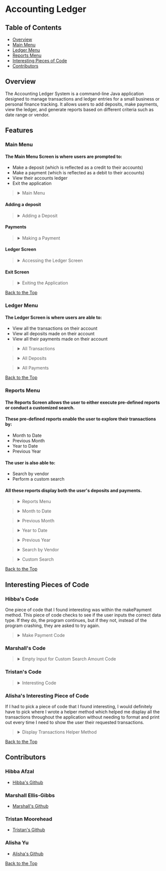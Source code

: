# Accounting Ledger

## Table of Contents
- [Overview](https://github.com/tmoore8/AccountingLedgerVersion2.0?tab=readme-ov-file#overview)
- [Main Menu](https://github.com/tmoore8/AccountingLedgerVersion2.0?tab=readme-ov-file#main-menu)
- [Ledger Menu](https://github.com/tmoore8/AccountingLedgerVersion2.0?tab=readme-ov-file#ledger-menu)
- [Reports Menu](https://github.com/tmoore8/AccountingLedgerVersion2.0?tab=readme-ov-file#reports-menu)
- [Interesting Pieces of Code](https://github.com/tmoore8/AccountingLedgerVersion2.0?tab=readme-ov-file#interesting-pieces-of-code)
- [Contributors](https://github.com/tmoore8/AccountingLedgerVersion2.0?tab=readme-ov-file#contributors)

## Overview

The Accounting Ledger System is a command-line Java application designed to manage transactions and ledger entries for a small business or personal finance tracking. It allows users to add deposits, make payments, view the ledger, and generate reports based on different criteria such as date range or vendor.

## Features

### Main Menu

#### The Main Menu Screen is where users are prompted to:
- Make a deposit (which is reflected as a credit to their accounts)
- Make a payment (which is reflected as a debit to their accounts)
- View their accounts ledger
- Exit the application

><details>
><summary> Main Menu </summary>
>
> ![MainMenu.JPG](src/main/java/com/ps/Images/MainMenu.JPG)
></details>

#### Adding a deposit

><details>
><summary> Adding a Deposit </summary>
>
> ![AddDeposit.JPG](src/main/java/com/ps/Images/AddDeposit.JPG)
></details>

#### Payments

><details>
><summary> Making a Payment </summary>
>
> ![MakePayment.JPG](src/main/java/com/ps/Images/MakePayment.JPG)
></details>

#### Ledger Screen

><details>
><summary> Accessing the Ledger Screen </summary>
>
> ![LedgerMenu.JPG](src/main/java/com/ps/Images/LedgerMenu.JPG)
></details>

#### Exit Screen

><details>
><summary> Exiting the Application </summary>
>
> ![ExitScreen.JPG](src/main/java/com/ps/Images/ExitScreen.JPG)
></details>

[Back to the Top]()

### Ledger Menu
#### The Ledger Screen is where users are able to:
- View all the transactions on their account
- View all deposits made on their account
- View all their payments made on their account

><details>
><summary> All Transactions </summary>
>
> ![LedgerMenu.JPG](src/main/java/com/ps/Images/LedgerMenu.JPG)
></details>

><details>
><summary> All Deposits </summary>
>
> ![AllDeposits.JPG](src/main/java/com/ps/Images/AllDeposits.JPG)
></details>

><details>
><summary> All Payments </summary>
>
> ![AllPayments.JPG](src/main/java/com/ps/Images/AllPayments.JPG)
></details>

[Back to the Top](https://github.com/tmoore8/AccountingLedgerVersion2.0?tab=readme-ov-file#table-of-contents)

### Reports Menu
#### The Reports Screen allows the user to either execute pre-defined reports or conduct a customized search.
#### These pre-defined reports enable the user to explore their transactions by:
- Month to Date
- Previous Month
- Year to Date
- Previous Year
#### The user is also able to:
- Search by vendor
- Perform a custom search
#### All these reports display both the user's deposits and payments.
><details>
><summary> Reports Menu </summary>
>
> ![ReportsMenu.JPG](src/main/java/com/ps/Images/ReportsMenu.JPG)
></details>

><details>
><summary> Month to Date </summary>
>
> ![MonthToDate.JPG](src/main/java/com/ps/Images/MonthToDate.JPG)
></details>

><details>
><summary> Previous Month </summary>
>
> ![PreviousMonth.JPG](src/main/java/com/ps/Images/PreviousMonth.JPG)
></details>

><details>
><summary> Year to Date </summary>
>
> ![YearToDate.JPG](src/main/java/com/ps/Images/YearToDate.JPG)
></details>

><details>
><summary> Previous Year </summary>
>
> ![PreviousYear.JPG](src/main/java/com/ps/Images/PreviousYear.JPG)
></details>

><details>
><summary> Search by Vendor </summary>
>
> ![VendorSearch.JPG](src/main/java/com/ps/Images/VendorSearch.JPG)
></details>

><details>
><summary> Custom Search </summary>
>
> ![CustomSearch.JPG](src/main/java/com/ps/Images/CustomSearch.JPG)
></details>

[Back to the Top](https://github.com/tmoore8/AccountingLedgerVersion2.0?tab=readme-ov-file#table-of-contents)

## Interesting Pieces of Code

### Hibba's Code

One piece of code that I found interesting was within the makePayment method. This piece of code checks to see if the user inputs the correct data type. If they do, the program continues, but if they not, instead of the program crashing, they are asked to try again.

><details>
><summary> Make Payment Code </summary>
>
> <img width="1055" alt="Screenshot 2024-07-16 at 7 40 23 PM" src="https://github.com/user-attachments/assets/5d79614c-705c-49b9-aeda-58621fec5b3f">
>
></details>

### Marshall's Code

><details>
><summary> Empty Input for Custom Search Amount Code </summary>
>
> ![MarshallInterestingPieceOfCode.PNG](src%2Fmain%2Fjava%2Fcom%2Fps%2FImages%2FMarshallInterestingPieceOfCode.PNG)
></details>

### Tristan's Code

><details>
><summary> Interesting Code </summary>
>
> Image here
></details>

### Alisha's Interesting Piece of Code

If I had to pick a piece of code that I found interesting, I would definitely have to pick where I wrote a  helper method 
which helped me display all the transactions throughout the application without needing to format and print out every time 
I need to show the user their requested transactions.

><details>
><summary> Display Transactions Helper Method </summary>
>
> ![displayTransactionCode.JPG](src/main/java/com/ps/Images/displayTransactionCode.JPG)
></details>

[Back to the Top](https://github.com/tmoore8/AccountingLedgerVersion2.0?tab=readme-ov-file#table-of-contents)

## Contributors

### Hibba Afzal

- [Hibba's Github](https://github.com/hibbaafzal)

### Marshall Ellis-Gibbs

- [Marshall's Github](https://github.com/MarshallE-G)

### Tristan Moorehead 

- [Tristan's Github](https://github.com/tmoore8)

### Alisha Yu

- [Alisha's Github](https://github.com/alyu15)

[Back to the Top](https://github.com/tmoore8/AccountingLedgerVersion2.0?tab=readme-ov-file#table-of-contents)